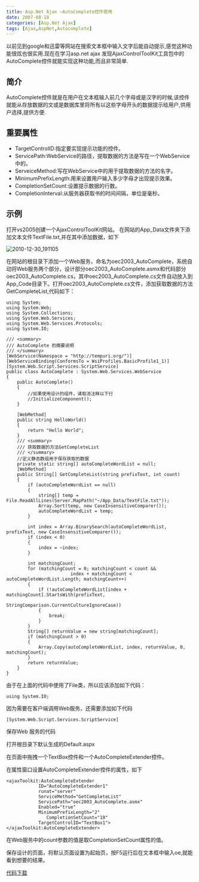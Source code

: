 ```yaml
---
title: Asp.Net Ajax —AutoComplete控件使用
date: 2007-08-18
categories: [Asp.Net Ajax]
tags: [Ajax,AspNet,Autocomplete]
---
```


以前见到google和迅雷等网站在搜索文本框中输入文字后能自动提示,感觉这种功能很炫也很实用.现在在学习asp.net ajax 发现AjaxControlToolKit工具包中的AutoComplete控件就能实现这种功能,而且非常简单.
<!--more-->

## 简介

AutoComplete控件就是在用户在文本框输入前几个字母或是汉字的时候,该控件就能从存放数据的文或是数据库里将所有以这些字母开头的数据提示给用户,供用户选择,提供方便.

## 重要属性

* TargetControlID:指定要实现提示功能的控件。
* ServicePath:WebService的路径，提取数据的方法是写在一个WebService中的。
* ServeiceMethod:写在WebService中的用于提取数据的方法的名字。
* MinimumPrefixLength:用来设置用户输入多少字母才出现提示效果。
* CompletionSetCount:设置提示数据的行数。
* CompletionInterval:从服务器获取书的时间间隔，单位是毫秒。

## 示例

打开vs2005创建一个AjaxControlToolKit网站。
在网站的App_Data文件夹下添加文本文件TextFile.txt,并在其中添加数据，如下

![2010-12-30_191105](http://oec2003.qiniudn.com/2010-12-30_191105.gif)

在网站的根目录下添加一个Web服务，命名为oec2003_AutoComplete，系统自动将Web服务两个部分，设计部分oec2003_AutoComplete.asmx和代码部分oec2003_AutoComplete.cs，其中oec2003_AutoComplete.cs文件自动放入到App_Code目录下。打开oec2003_AutoComplete.cs文件，添加获取数据的方法GetCompleteList,代码如下：

```
using System;
using System.Web;
using System.Collections;
using System.Web.Services;
using System.Web.Services.Protocols;
using System.IO;

/// <summary>
/// AutoComplete 的摘要说明
/// </summary>
[WebService(Namespace = "http://tempuri.org/")]
[WebServiceBinding(ConformsTo = WsiProfiles.BasicProfile1_1)]
[System.Web.Script.Services.ScriptService]
public class AutoComplete : System.Web.Services.WebService
{
    public AutoComplete()
    {
        //如果使用设计的组件，请取消注释以下行
        //InitializeComponent();
    }

    [WebMethod]
    public string HelloWorld()
    {
        return "Hello World";
    }
    /// <summary>
    /// 获取数据的方法GetCompleteList
    /// </summary>
    //定义静态数组用于保存获取的数据
    private static string[] autoCompleteWordList = null;
    [WebMethod]
    public String[] GetCompleteList(string prefixText, int count)
    {
        if (autoCompleteWordList == null)
        {
            string[] temp = File.ReadAllLines(Server.MapPath("~/App_Data/TextFile.txt"));
            Array.Sort(temp, new CaseInsensitiveComparer());
            autoCompleteWordList = temp;
        }

        int index = Array.BinarySearch(autoCompleteWordList, prefixText, new CaseInsensitiveComparer());
        if (index < 0)
        {
            index = ~index;
        }

        int matchingCount;
        for (matchingCount = 0; matchingCount < count &&
                        index + matchingCount < autoCompleteWordList.Length; matchingCount++)
        {
            if (!autoCompleteWordList[index + matchingCount].StartsWith(prefixText,
                                               StringComparison.CurrentCultureIgnoreCase))
            {
                break;
            }
        }
        String[] returnValue = new string[matchingCount];
        if (matchingCount > 0)
        {
            Array.Copy(autoCompleteWordList, index, returnValue, 0, matchingCount);
        }
        return returnValue;
    }
}
```

由于在上面的代码中使用了File类，所以应该添加如下代码：

```
using System.IO;
```

因为需要在客户端调用Web服务，还需要添加如下代码

```
[System.Web.Script.Services.ScriptService]
```

保存Web 服务的代码

打开根目录下默认生成的Default.aspx

在页面中拖拽一个TextBox控件和一个AutoCompleteExtender控件。

在属性窗口设置AutoCompleteExtender控件的属性，如下

```
<ajaxToolkit:AutoCompleteExtender
            ID="AutoCompleteExtender1"
            runat="server"
            ServiceMethod="GetCompleteList"
            ServicePath="oec2003_AutoComplete.asmx"
            Enabled="true"
            MinimumPrefixLength="2"
               CompletionSetCount="10"
            TargetControlID="TextBox1">
</ajaxToolkit:AutoCompleteExtender>
```

在Web服务中的count参数的值是取CompletionSetCount属性的值。

保存设计的页面，将默认页面设置为起始页，按F5运行后在文本框中输入oe,就能看到想要的结果。

[代码下载](http://files.cnblogs.com/oec2003/AutoComplete_rar.zip)


